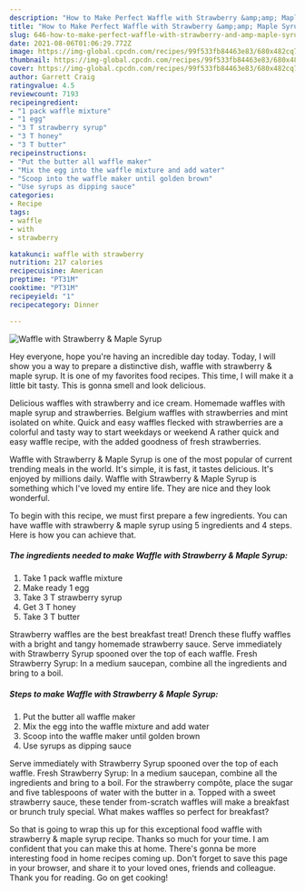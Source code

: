 ```yaml
---
description: "How to Make Perfect Waffle with Strawberry &amp;amp; Maple Syrup"
title: "How to Make Perfect Waffle with Strawberry &amp;amp; Maple Syrup"
slug: 646-how-to-make-perfect-waffle-with-strawberry-and-amp-maple-syrup
date: 2021-08-06T01:06:29.772Z
image: https://img-global.cpcdn.com/recipes/99f533fb84463e83/680x482cq70/waffle-with-strawberry-maple-syrup-recipe-main-photo.jpg
thumbnail: https://img-global.cpcdn.com/recipes/99f533fb84463e83/680x482cq70/waffle-with-strawberry-maple-syrup-recipe-main-photo.jpg
cover: https://img-global.cpcdn.com/recipes/99f533fb84463e83/680x482cq70/waffle-with-strawberry-maple-syrup-recipe-main-photo.jpg
author: Garrett Craig
ratingvalue: 4.5
reviewcount: 7193
recipeingredient:
- "1 pack waffle mixture"
- "1 egg"
- "3 T strawberry syrup"
- "3 T honey"
- "3 T butter"
recipeinstructions:
- "Put the butter all waffle maker"
- "Mix the egg into the waffle mixture and add water"
- "Scoop into the waffle maker until golden brown"
- "Use syrups as dipping sauce"
categories:
- Recipe
tags:
- waffle
- with
- strawberry

katakunci: waffle with strawberry 
nutrition: 217 calories
recipecuisine: American
preptime: "PT31M"
cooktime: "PT31M"
recipeyield: "1"
recipecategory: Dinner

---
```



![Waffle with Strawberry &amp; Maple Syrup](https://img-global.cpcdn.com/recipes/99f533fb84463e83/680x482cq70/waffle-with-strawberry-maple-syrup-recipe-main-photo.jpg)

Hey everyone, hope you're having an incredible day today. Today, I will show you a way to prepare a distinctive dish, waffle with strawberry &amp; maple syrup. It is one of my favorites food recipes. This time, I will make it a little bit tasty. This is gonna smell and look delicious.

Delicious waffles with strawberry and ice cream. Homemade waffles with maple syrup and strawberries. Belgium waffles with strawberries and mint isolated on white. Quick and easy waffles flecked with strawberries are a colorful and tasty way to start weekdays or weekend A rather quick and easy waffle recipe, with the added goodness of fresh strawberries.

Waffle with Strawberry &amp; Maple Syrup is one of the most popular of current trending meals in the world. It's simple, it is fast, it tastes delicious. It's enjoyed by millions daily. Waffle with Strawberry &amp; Maple Syrup is something which I've loved my entire life. They are nice and they look wonderful.


To begin with this recipe, we must first prepare a few ingredients. You can have waffle with strawberry &amp; maple syrup using 5 ingredients and 4 steps. Here is how you can achieve that.

<!--inarticleads1-->

##### The ingredients needed to make Waffle with Strawberry &amp; Maple Syrup:

1. Take 1 pack waffle mixture
1. Make ready 1 egg
1. Take 3 T strawberry syrup
1. Get 3 T honey
1. Take 3 T butter


Strawberry waffles are the best breakfast treat! Drench these fluffy waffles with a bright and tangy homemade strawberry sauce. Serve immediately with Strawberry Syrup spooned over the top of each waffle. Fresh Strawberry Syrup: In a medium saucepan, combine all the ingredients and bring to a boil. 

<!--inarticleads2-->

##### Steps to make Waffle with Strawberry &amp; Maple Syrup:

1. Put the butter all waffle maker
1. Mix the egg into the waffle mixture and add water
1. Scoop into the waffle maker until golden brown
1. Use syrups as dipping sauce


Serve immediately with Strawberry Syrup spooned over the top of each waffle. Fresh Strawberry Syrup: In a medium saucepan, combine all the ingredients and bring to a boil. For the strawberry compôte, place the sugar and five tablespoons of water with the butter in a. Topped with a sweet strawberry sauce, these tender from-scratch waffles will make a breakfast or brunch truly special. What makes waffles so perfect for breakfast? 

So that is going to wrap this up for this exceptional food waffle with strawberry &amp; maple syrup recipe. Thanks so much for your time. I am confident that you can make this at home. There's gonna be more interesting food in home recipes coming up. Don't forget to save this page in your browser, and share it to your loved ones, friends and colleague. Thank you for reading. Go on get cooking!

